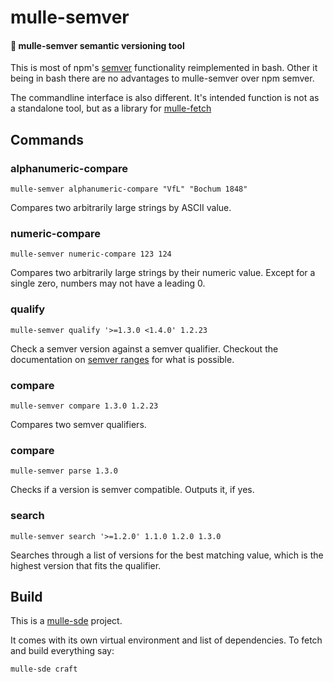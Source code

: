 # mulle-semver

#### 📍 mulle-semver semantic versioning tool

This is most of npm's [semver]() functionality reimplemented in bash. Other
it being in bash there are no advantages to mulle-semver over npm semver.

The commandline interface is also different. It's intended function is not
as a standalone tool, but as a library for [mulle-fetch](//github.com/mulle-)


## Commands

### alphanumeric-compare

```
mulle-semver alphanumeric-compare "VfL" "Bochum 1848"
```

Compares two arbitrarily large strings by ASCII value.


### numeric-compare

```
mulle-semver numeric-compare 123 124
```

Compares two arbitrarily large strings by their numeric value. Except for a
single zero, numbers may not have a leading 0.


### qualify <qualifier> <version>

```
mulle-semver qualify '>=1.3.0 <1.4.0' 1.2.23
```

Check a semver version against a semver qualifier. Checkout the documentation on
[semver ranges](https://www.npmjs.com/package/semver) for what is possible.


### compare

```
mulle-semver compare 1.3.0 1.2.23
```

Compares two semver qualifiers.


### compare


```
mulle-semver parse 1.3.0
```

Checks if a version is semver compatible. Outputs it, if yes.


### search

```
mulle-semver search '>=1.2.0' 1.1.0 1.2.0 1.3.0
```

Searches through a list of versions for the best matching value, which is the
highest version that fits the qualifier.


## Build

This is a [mulle-sde](https://mulle-sde.github.io/) project.

It comes with its own virtual environment and list of dependencies.
To fetch and build everything say:

```
mulle-sde craft
```
